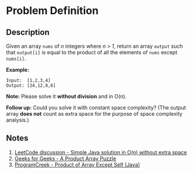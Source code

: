 # Problem Definition

## Description

Given an array `nums` of *n* integers where *n > 1*,  return an array `output` such that `output[i]` is equal to the product of all the elements of `nums` except `nums[i]`.

**Example:**

```text
Input:  [1,2,3,4]
Output: [24,12,8,6]
```

**Note:** Please solve it **without division** and in O(n).

**Follow up:**
Could you solve it with constant space complexity? (The output array **does not** count as extra space for the purpose of space complexity analysis.)

## Notes

1. [LeetCode discussion - Simple Java solution in O(n) without extra space](https://leetcode.com/problems/product-of-array-except-self/discuss/65622/Simple-Java-solution-in-O(n)-without-extra-space)
1. [Geeks for Geeks - A Product Array Puzzle](https://www.geeksforgeeks.org/a-product-array-puzzle/)
1. [ProgramCreek - Product of Array Except Self (Java)](https://www.programcreek.com/2014/07/leetcode-product-of-array-except-self-java/)